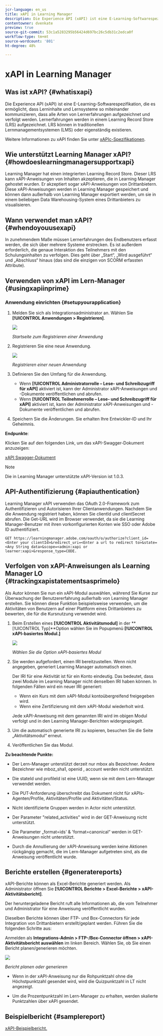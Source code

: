 ```yaml
---
jcr-language: en_us
title: xAPI in Learning Manager
description: Die Experience API (xAPI) ist eine E-Learning-Softwarespezifikation, die es ermöglicht, dass Lerninhalte und Lernsysteme so miteinander kommunizieren, dass alle Arten von Lernerfahrungen aufgezeichnet und verfolgt werden. Lernerfahrungen werden in einem Learning Record Store (LRS) aufgezeichnet. LRS können in traditionellen Lernmanagementsystemen (LMS) oder eigenständig existieren.
contentowner: dvenkate
preview: true
source-git-commit: 53c1a5283295b56424d697bc26c5db31c2edca0f
workflow-type: tm+mt
source-wordcount: '801'
ht-degree: 48%

---
```




# xAPI in Learning Manager

## Was ist xAPI? {#whatisxapi}

Die Experience API (xAPI) ist eine E-Learning-Softwarespezifikation, die es ermöglicht, dass Lerninhalte und Lernsysteme so miteinander kommunizieren, dass alle Arten von Lernerfahrungen aufgezeichnet und verfolgt werden. Lernerfahrungen werden in einem Learning Record Store (LRS) aufgezeichnet. LRS können in traditionellen Lernmanagementsystemen (LMS) oder eigenständig existieren.

Weitere Informationen zu xAPI finden Sie unter [xAPIc-Spezifikationen](https://github.com/adlnet/xAPI-Spec).

## Wie unterstützt Learning Manager xAPI? {#howdoeslearningmanagersupportxapi}

Learning Manager hat einen integrierten Learning Record Store. Dieser LRS kann xAPI-Anweisungen von Inhalten akzeptieren, die in Learning Manager gehostet wurden. Er akzeptiert sogar xAPI-Anweisungen von Drittanbietern. Diese xAPI-Anweisungen werden in Learning Manager gespeichert und können dann außerhalb von Learning Manager exportiert werden, um sie in einem beliebigen Data Warehousing-System eines Drittanbieters zu visualisieren.

## Wann verwendet man xAPI? {#whendoyouusexapi}

In zunehmendem Maße müssen Lernerfahrungen des Endbenutzers erfasst werden, die sich über mehrere Systeme erstrecken.  Es ist außerdem erforderlich, die genaue Interaktion des Teilnehmers mit den Schulungsinhalten zu verfolgen. Dies geht über „Start“, „Wird ausgeführt“ und „Abschluss“ hinaus (das sind die einzigen von SCORM erfassten Attribute).

## Verwenden von xAPI im Lern-Manager {#usingxapiinprime}

### Anwendung einrichten {#setupyourapplication}

1. Melden Sie sich als Integrationsadministrator an. Wählen Sie **[!UICONTROL Anwendungen > Registrieren]**.

   ![](assets/appregistration.png)

   *Startseite zum Registrieren einer Anwendung*

1. Registrieren Sie eine neue Anwendung.

   ![](assets/appregistration.png)

   *Registrieren einer neuen Anwendung*

1. Definieren Sie den Umfang für die Anwendung.

   * Wenn **[!UICONTROL Administratorrolle – Lese- und Schreibzugriff für xAPI]** aktiviert ist, kann der Administrator xAPI-Anweisungen und -Dokumente veröffentlichen und abrufen.
   * Wenn **[!UICONTROL Teilnehmerrolle – Lese- und Schreibzugriff für xAPI]** aktiviert ist, kann der Administrator xAPI-Anweisungen und -Dokumente veröffentlichen und abrufen.

1. Speichern Sie die Änderungen. Sie erhalten Ihre Entwickler-ID und Ihr Geheimnis.

**Endpunkte**:

Klicken Sie auf den folgenden Link, um das xAPI-Swagger-Dokument anzuzeigen:

[xAPI Swagger-Dokument](https://learningmanagereu.adobe.com/docs/primeapi/xapi/)

>[!NOTE]
>
>Die in Learning Manager unterstützte xAPI-Version ist 1.0.3.


## API-Authentifizierung {#apiauthentication}

Learning Manager xAPI verwenden das OAuth 2.0-Framework zum Authentifizieren und Autorisieren Ihrer Clientanwendungen. Nachdem Sie die Anwendung registriert haben, können Sie clientId und clientSecret abrufen. Die Get-URL wird im Browser verwendet, da sie die Learning Manager-Benutzer mit ihren vorkonfigurierten Konten wie SSO oder Adobe ID authentifiziert.

```
GET https://learningmanager.adobe.com/oauth/o/authorize?client_id=<Enter your clientId>&redirect_uri=<Enter a url to redirect to>&state=<Any String data>&scope=<admin:xapi or learner:xapi>&response_type=CODE.
```

## Verfolgen von xAPI-Anweisungen als Learning Manager LO {#trackingxapistatementsasprimelo}

Als Autor können Sie nun ein xAPI-Modul auswählen, während Sie Kurse zur Überwachung der Benutzererfahrung außerhalb von Learning Manager erstellen. Sie können diese Funktion beispielsweise verwenden, um die Aktivitäten von Benutzern auf einer Plattform eines Drittanbieters zu bewerten, die für die Kursnutzung verwendet wird.

1. Beim Erstellen eines **[!UICONTROL Aktivitätsmodul]** in der **[!UICONTROL Typ]**Option wählen Sie im Popupmenü  **[!UICONTROL xAPI-basiertes Modul.]**

   ![](assets/xapimodulecreation.png)

   *Wählen Sie die Option xAPI-basiertes Modul*

1. Sie werden aufgefordert, einen IRI bereitzustellen. Wenn nicht angegeben, generiert Learning Manager automatisch einen.

   Der IRI für eine Aktivität ist für ein Konto eindeutig. Das bedeutet, dass zwei Module im Learning Manager nicht denselben IRI haben können. In folgenden Fällen wird ein neuer IRI generiert:

   * Wenn ein Kurs mit dem xAPI-Modul kontoübergreifend freigegeben wird.
   * Wenn eine Zertifizierung mit dem xAPI-Modul wiederholt wird.



   Jede xAPI-Anweisung mit dem genannten IRI wird im obigen Modul verfolgt und in den Learning Manager-Berichten widergespiegelt.

1. Um die automatisch generierte IRI zu kopieren, besuchen Sie die Seite „Aktivitätsmodul“ erneut.
1. Veröffentlichen Sie das Modul.

**Zu beachtende Punkte:**

* Der Lern-Manager unterstützt derzeit nur mbox als Bezeichner. Andere Bezeichner wie mboz_sha1, openid , account werden nicht unterstützt.

* Die stateId und profileId ist eine UUID, wenn sie mit dem Lern-Manager verwendet werden.
* Die PUT-Anforderung überschreibt das Dokument nicht für xAPIs-Agenten/Profile, Aktivitäten/Profile und Aktivitäten/Status.
* Nicht identifizierte Gruppen werden in Actor nicht unterstützt.
* Der Parameter &quot;related_activities&quot; wird in der GET-Anweisung nicht unterstützt.
* Die Parameter „format=ids&#39; &amp; &#39;format=canonical“ werden in GET-Anweisungen nicht unterstützt.
* Durch die Annullierung der xAPI-Anweisung werden keine Aktionen rückgängig gemacht, die im Lern-Manager aufgetreten sind, als die Anweisung veröffentlicht wurde.

## Berichte erstellen {#generatereports}

xAPI-Berichte können als Excel-Berichte generiert werden. Als Administrator öffnen Sie **[!UICONTROL Berichte > Excel-Berichte > xAPI-Aktivitätsbericht]**.

Der heruntergeladene Bericht ruft alle Informationen ab, die vom Teilnehmer und Administrator für eine Anweisung veröffentlicht wurden.

Dieselben Berichte können über FTP- und Box-Connectors für jede Integration von Drittanbietern erstellt/geplant werden. Führen Sie die folgenden Schritte aus:

Anmelden als **Integrations-Admin > FTP-/Box-Connector öffnen > xAPI-Aktivitätsbericht auswählen** im linken Bereich. Wählen Sie, ob Sie einen Bericht planen/generieren möchten.

![](assets/xapischedule.png)

*Bericht planen oder generieren*

* Wenn in der xAPI-Anweisung nur die Rohpunktzahl ohne die Höchstpunktzahl gesendet wird, wird die Quizpunktzahl in LT nicht angezeigt.

* Um die Prozentpunktzahl im Lern-Manager zu erhalten, werden skalierte Punktzahlen über xAPI gesendet.

## Beispielbericht {#samplereport}

[xAPI-Beispielbericht.](assets/xapireport8842560559890766717csv.zip)

